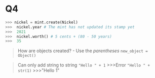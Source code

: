 # Q4
```python
>>> nickel = mint.create(Nickel) 
>>>  nickel.year # The mint has not updated its stamp yet 
>>>  2021 
>>>  nickel.worth() # 5 cents + (80 - 50 years) 
>>>  35
```
>How are objects created? - Use the *parentheses*
	`new_object = Object()`

> Can only add string to string
> 	`"Hello " + 1`  >>>Error
> 	`"Hello " + str(1)` >>>"Hello 1"